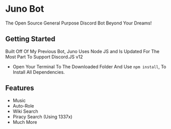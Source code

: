# Juno Bot
The Open Source General Purpose Discord Bot Beyond Your Dreams! 

## Getting Started
Built Off Of My Previous Bot, Juno Uses Node JS and Is Updated For The Most Part To Support Discord.JS v12

- Open Your Terminal To The Downloaded Folder And Use `npm install`, To Install All Dependencies. 

## Features
- Music
- Auto-Role
- Wiki Search
- Piracy Search (Using 1337x)
- Much More
